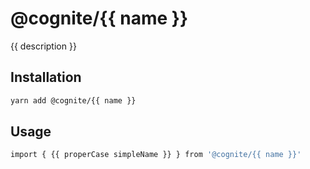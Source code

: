 # @cognite/{{ name }}

{{ description }}

## Installation

```sh
yarn add @cognite/{{ name }}
```

## Usage

```sh
import { {{ properCase simpleName }} } from '@cognite/{{ name }}'
```
